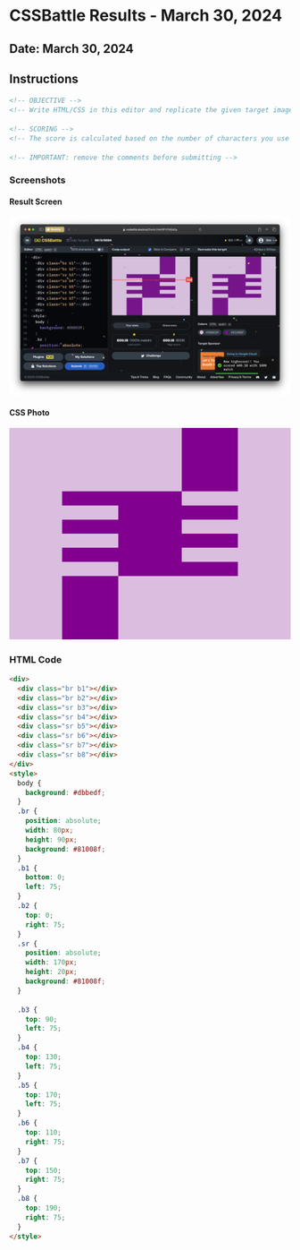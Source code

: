 # CSSBattle Results - March 30, 2024

## Date: March 30, 2024

## Instructions

```html
<!-- OBJECTIVE -->
<!-- Write HTML/CSS in this editor and replicate the given target image in the least code possible. What you write here, renders as it is -->

<!-- SCORING -->
<!-- The score is calculated based on the number of characters you use (this comment included :P) and how close you replicate the image. Read the FAQS (https://cssbattle.dev/faqs) for more info. -->

<!-- IMPORTANT: remove the comments before submitting -->
```

### Screenshots

#### Result Screen

![Result Screen](screenshots/result-screen.png)

#### CSS Photo

![CSS Photo](screenshots/css-image.png)

### HTML Code

```html
<div>
  <div class="br b1"></div>
  <div class="br b2"></div>
  <div class="sr b3"></div>
  <div class="sr b4"></div>
  <div class="sr b5"></div>
  <div class="sr b6"></div>
  <div class="sr b7"></div>
  <div class="sr b8"></div>
</div>
<style>
  body {
    background: #dbbedf;
  }
  .br {
    position: absolute;
    width: 80px;
    height: 90px;
    background: #81008f;
  }
  .b1 {
    bottom: 0;
    left: 75;
  }
  .b2 {
    top: 0;
    right: 75;
  }
  .sr {
    position: absolute;
    width: 170px;
    height: 20px;
    background: #81008f;
  }

  .b3 {
    top: 90;
    left: 75;
  }
  .b4 {
    top: 130;
    left: 75;
  }
  .b5 {
    top: 170;
    left: 75;
  }
  .b6 {
    top: 110;
    right: 75;
  }
  .b7 {
    top: 150;
    right: 75;
  }
  .b8 {
    top: 190;
    right: 75;
  }
</style>
```
